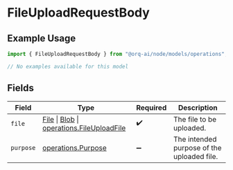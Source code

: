 # FileUploadRequestBody

## Example Usage

```typescript
import { FileUploadRequestBody } from "@orq-ai/node/models/operations";

// No examples available for this model
```

## Fields

| Field                                                                                                                                                                                                  | Type                                                                                                                                                                                                   | Required                                                                                                                                                                                               | Description                                                                                                                                                                                            |
| ------------------------------------------------------------------------------------------------------------------------------------------------------------------------------------------------------ | ------------------------------------------------------------------------------------------------------------------------------------------------------------------------------------------------------ | ------------------------------------------------------------------------------------------------------------------------------------------------------------------------------------------------------ | ------------------------------------------------------------------------------------------------------------------------------------------------------------------------------------------------------ |
| `file`                                                                                                                                                                                                 | [File](https://developer.mozilla.org/en-US/docs/Web/API/File) \| [Blob](https://developer.mozilla.org/en-US/docs/Web/API/Blob) \| [operations.FileUploadFile](../../models/operations/fileuploadfile.md) | :heavy_check_mark:                                                                                                                                                                                     | The file to be uploaded.                                                                                                                                                                               |
| `purpose`                                                                                                                                                                                              | [operations.Purpose](../../models/operations/purpose.md)                                                                                                                                               | :heavy_minus_sign:                                                                                                                                                                                     | The intended purpose of the uploaded file.                                                                                                                                                             |